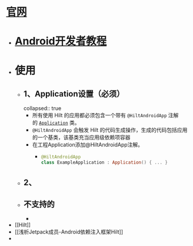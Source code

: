 # [官网](https://dagger.dev/hilt/gradle-setup)
- # [Android开发者教程](https://developer.android.com/training/dependency-injection/hilt-android?hl=zh-cn)
- # 使用
	- ## 1、Application设置（必须）
	  collapsed:: true
		- 所有使用 Hilt 的应用都必须包含一个带有 `@HiltAndroidApp` 注解的 [`Application`](https://developer.android.com/reference/android/app/Application?hl=zh-cn) 类。
		- `@HiltAndroidApp` 会触发 Hilt 的代码生成操作，生成的代码包括应用的一个基类，该基类充当应用级依赖项容器
		- 在工程Application添加@HiltAndroidApp注解。
			- ```kotlin
			  @HiltAndroidApp
			  class ExampleApplication : Application() { ... }
			  ```
	- ## 2、
	- ## 不支持的
		-
- [[Hilt]]
- [[浅析Jetpack成员-Android依赖注入框架Hilt]]
-